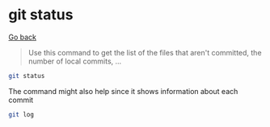 # git status

[Go back](..)

> Use this command to get the list
> of the files that aren't committed,
> the number of local commits, ...

```bash
git status
```

The command might also help since it
shows information about each commit

```bash
git log
```